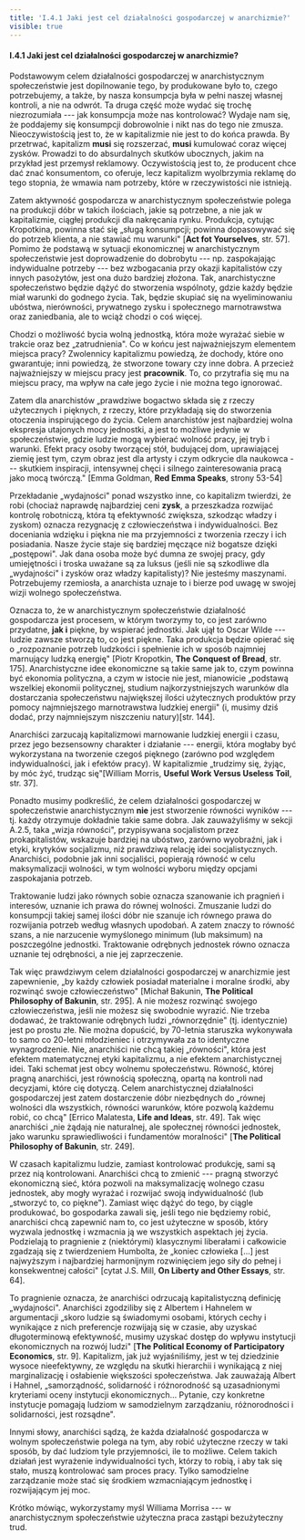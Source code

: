 ```yaml
---
title: 'I.4.1 Jaki jest cel działalności gospodarczej w anarchizmie?'
visible: true
---
```


#### I.4.1 Jaki jest cel działalności gospodarczej w anarchizmie?

Podstawowym celem działalności gospodarczej w anarchistycznym
społeczeństwie jest dopilnowanie tego, by produkowane było to, czego
potrzebujemy, a także, by nasza konsumpcja była w pełni naszej własnej
kontroli, a nie na odwrót. Ta druga część może wydać się trochę
niezrozumiała --- jak konsumpcja może nas kontrolować? Wydaje nam się,
że poddajemy się konsumpcji dobrowolnie i nikt nas do tego nie zmusza.
Nieoczywistością jest to, że w kapitalizmie nie jest to do końca prawda.
By przetrwać, kapitalizm **musi** się rozszerzać, **musi** kumulować
coraz więcej zysków. Prowadzi to do absurdalnych skutków ubocznych,
jakim na przykład jest przemysł reklamowy. Oczywistością jest to, że
producent chce dać znać konsumentom, co oferuje, lecz kapitalizm
wyolbrzymia reklamę do tego stopnia, że wmawia nam potrzeby, które w
rzeczywistości nie istnieją.

Zatem aktywność gospodarcza w anarchistycznym społeczeństwie polega na
produkcji dóbr w takich ilościach, jakie są potrzebne, a nie jak w
kapitalizmie, ciągłej produkcji dla nakręcania rynku. Produkcja, cytując
Kropotkina, powinna stać się „sługą konsumpcji; powinna dopasowywać się
do potrzeb klienta, a nie stawiać mu warunki" \[**Act fot Yourselves**,
str. 57\]. Pomimo że podstawą w sytuacji ekonomicznej w anarchistycznym
społeczeństwie jest doprowadzenie do dobrobytu --- np. zaspokajając
indywidualne potrzeby --- bez wzbogacania przy okazji kapitalistów czy
innych pasożytów, jest ona dużo bardziej złożona. Tak, anarchistyczne
społeczeństwo będzie dążyć do stworzenia wspólnoty, gdzie każdy będzie
miał warunki do godnego życia. Tak, będzie skupiać się na wyeliminowaniu
ubóstwa, nierówności, prywatnego zysku i społecznego marnotrawstwa oraz
zaniedbania, ale to wciąż chodzi o coś więcej.

Chodzi o możliwość bycia wolną jednostką, która może wyrażać siebie w
trakcie oraz bez „zatrudnienia". Co w końcu jest najważniejszym
elementem miejsca pracy? Zwolennicy kapitalizmu powiedzą, że dochody,
które ono gwarantuje; inni powiedzą, że stworzone towary czy inne dobra.
A przecież najważniejszy w miejscu pracy jest **pracownik**. To, co
przytrafia się mu na miejscu pracy, ma wpływ na całe jego życie i nie
można tego ignorować.

Zatem dla anarchistów „prawdziwe bogactwo składa się z rzeczy
użytecznych i pięknych, z rzeczy, które przykładają się do stworzenia
otoczenia inspirującego do życia. Celem anarchistów jest najbardziej
wolna ekspresja utajonych mocy jednostki, a jest to możliwe jedynie w
społeczeństwie, gdzie ludzie mogą wybierać wolność pracy, jej tryb i
warunki. Efekt pracy osoby tworzącej stół, budującej dom, uprawiającej
ziemię jest tym, czym obraz jest dla artysty i czym odkrycie dla
naukowca --- skutkiem inspiracji, intensywnej chęci i silnego
zainteresowania pracą jako mocą twórczą." \[Emma Goldman, **Red Emma
Speaks**, strony 53-54\]

Przekładanie „wydajności" ponad wszystko inne, co kapitalizm twierdzi,
że robi (chociaż naprawdę najbardziej ceni **zysk**, a przeszkadza
rozwijać kontrolę robotniczą, która tą efektywność zwiększa, szkodząc
władzy i zyskom) oznacza rezygnację z człowieczeństwa i indywidualności.
Bez doceniania wdzięku i piękna nie ma przyjemności z tworzenia rzeczy i
ich posiadania. Nasze życie staje się bardziej męczące niż bogatsze
dzięki „postępowi". Jak dana osoba może być dumna ze swojej pracy, gdy
umiejętności i troska uważane są za luksus (jeśli nie są szkodliwe dla
„wydajności" i zysków oraz władzy kapitalisty)? Nie jesteśmy maszynami.
Potrzebujemy rzemiosła, a anarchista uznaje to i bierze pod uwagę w
swojej wizji wolnego społeczeństwa.

Oznacza to, że w anarchistycznym społeczeństwie działalność gospodarcza
jest procesem, w którym tworzymy to, co jest zarówno przydatne, **jak
i** piękne, by wspierać jednostki. Jak ujął to Oscar Wilde --- ludzie
zawsze stworzą to, co jest piękne. Taka produkcja będzie opierać się o
„rozpoznanie potrzeb ludzkości i spełnienie ich w sposób najmniej
marnujący ludzką energię" \[Piotr Kropotkin, **The Conquest of Bread**,
str. 175\]. Anarchistyczne idee ekonomiczne są takie same jak to, czym
powinna być ekonomia polityczna, a czym w istocie nie jest, mianowicie
„podstawą wszelkiej ekonomii politycznej, studium najkorzystniejszych
warunków dla dostarczania społeczeństwu największej ilości użytecznych
produktów przy pomocy najmniejszego marnotrawstwa ludzkiej energii" (i,
musimy dziś dodać, przy najmniejszym niszczeniu natury)\[str. 144\].

Anarchiści zarzucają kapitalizmowi marnowanie ludzkiej energii i czasu,
przez jego bezsensowny charakter i działanie --- energii, która mogłaby
być wykorzystana na tworzenie czegoś pięknego (zarówno pod względem
indywidualności, jak i efektów pracy). W kapitalizmie „trudzimy się,
żyjąc, by móc żyć, trudząc się"\[William Morris, **Useful Work Versus
Useless Toil**, str. 37\].

Ponadto musimy podkreślić, że celem działalności gospodarczej w
społeczeństwie anarchistycznym **nie** jest stworzenie równości wyników
--- tj. każdy otrzymuje dokładnie takie same dobra. Jak zauważyliśmy w
sekcji A.2.5, taka „wizja równości", przypisywana socjalistom przez
prokapitalistów, wskazuje bardziej na ubóstwo, zarówno wyobraźni, jak i
etyki, krytyków socjalizmu, niż prawdziwą relację idei socjalistycznych.
Anarchiści, podobnie jak inni socjaliści, popierają równość w celu
maksymalizacji wolności, w tym wolności wyboru między opcjami
zaspokajania potrzeb.

Traktowanie ludzi jako równych sobie oznacza szanowanie ich pragnień i
interesów, uznanie ich prawa do równej wolności. Zmuszanie ludzi do
konsumpcji takiej samej ilości dóbr nie szanuje ich równego prawa do
rozwijania potrzeb według własnych upodobań. A zatem znaczy to równość
szans, a nie narzucenie wymyślonego minimum (lub maksimum) na
poszczególne jednostki. Traktowanie odrębnych jednostek równo oznacza
uznanie tej odrębności, a nie jej zaprzeczenie.

Tak więc prawdziwym celem działalności gospodarczej w anarchizmie jest
zapewnienie, „by każdy człowiek posiadał materialne i moralne środki,
aby rozwinąć swoje człowieczeństwo" \[Michał Bakunin, **The Political
Philosophy of Bakunin**, str. 295\]. A nie możesz rozwinąć swojego
człowieczeństwa, jeśli nie możesz się swobodnie wyrazić. Nie trzeba
dodawać, że traktowanie odrębnych ludzi „równorzędnie" (tj. identycznie)
jest po prostu złe. Nie można dopuścić, by 70-letnia staruszka
wykonywała to samo co 20-letni młodzieniec i otrzymywała za to
identyczne wynagrodzenie. Nie, anarchiści nie chcą takiej „równości",
która jest efektem matematycznej etyki kapitalizmu, a nie efektem
anarchistycznej idei. Taki schemat jest obcy wolnemu społeczeństwu.
Równość, której pragną anarchiści, jest równością społeczną, opartą na
kontroli nad decyzjami, które cię dotyczą. Celem anarchistycznej
działalności gospodarczej jest zatem dostarczenie dóbr niezbędnych do
„równej wolności dla wszystkich, równości warunków, które pozwolą
każdemu robić, co chcą" \[Errico Malatesta, **Life and Ideas**, str.
49\]. Tak więc anarchiści „nie żądają nie naturalnej, ale społecznej
równości jednostek, jako warunku sprawiedliwości i fundamentów
moralności" \[**The Political Philosophy of Bakunin**, str. 249\].

W czasach kapitalizmu ludzie, zamiast kontrolować produkcję, sami są
przez nią kontrolowani. Anarchiści chcą to zmienić --- pragną stworzyć
ekonomiczną sieć, która pozwoli na maksymalizację wolnego czasu
jednostek, aby mogły wyrażać i rozwijać swoją indywidualność (lub
„stworzyć to, co piękne"). Zamiast więc dążyć do tego, by ciągle
produkować, bo gospodarka zawali się, jeśli tego nie będziemy robić,
anarchiści chcą zapewnić nam to, co jest użyteczne w sposób, który
wyzwala jednostkę i wzmacnia ją we wszystkich aspektach jej życia.
Podzielają to pragnienie z (niektórymi) klasycznymi liberałami i
całkowicie zgadzają się z twierdzeniem Humbolta, że „koniec człowieka
\[\...\] jest najwyższym i najbardziej harmonijnym rozwinięciem jego
siły do pełnej i konsekwentnej całości" \[cytat J.S. Mill, **On Liberty
and Other Essays**, str. 64\].

To pragnienie oznacza, że anarchiści odrzucają kapitalistyczną definicję
„wydajności". Anarchiści zgodziliby się z Albertem i Hahnelem w
argumentacji „skoro ludzie są świadomymi osobami, których cechy i
wynikające z nich preferencje rozwijają się w czasie, aby uzyskać
długoterminową efektywność, musimy uzyskać dostęp do wpływu instytucji
ekonomicznych na rozwój ludzi" \[**The Political Economy of
Participatory Economics**, str. 9\]. Kapitalizm, jak już wyjaśniliśmy,
jest w tej dziedzinie wysoce nieefektywny, ze względu na skutki
hierarchii i wynikającą z niej marginalizację i osłabienie większości
społeczeństwa. Jak zauważają Albert i Hahnel, „samorządność, solidarność
i różnorodność są uzasadnionymi kryteriami oceny instytucji
ekonomicznych\... Pytanie, czy konkretne instytucje pomagają ludziom w
samodzielnym zarządzaniu, różnorodności i solidarności, jest rozsądne".

Innymi słowy, anarchiści sądzą, że każda działalność gospodarcza w
wolnym społeczeństwie polega na tym, aby robić użyteczne rzeczy w taki
sposób, by dać ludziom tyle przyjemności, ile to możliwe. Celem takich
działań jest wyrażenie indywidualności tych, którzy to robią, i aby tak
się stało, muszą kontrolować sam proces pracy. Tylko samodzielne
zarządzanie może stać się środkiem wzmacniającym jednostkę i
rozwijającym jej moc.

Krótko mówiąc, wykorzystamy myśl Williama Morrisa --- w anarchistycznym
społeczeństwie użyteczna praca zastąpi bezużyteczny trud.
